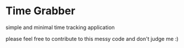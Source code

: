 # Time Grabber

simple and minimal time tracking application

please feel free to contribute to this messy code and don't judge me :) 